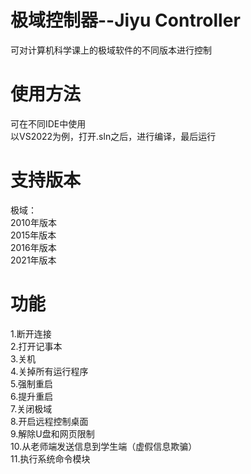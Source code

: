 # 极域控制器--Jiyu Controller
可对计算机科学课上的极域软件的不同版本进行控制
# 使用方法
可在不同IDE中使用  
以VS2022为例，打开.sln之后，进行编译，最后运行
# 支持版本
极域：  
2010年版本  
2015年版本  
2016年版本  
2021年版本  
# 功能
1.断开连接  
2.打开记事本  
3.关机  
4.关掉所有运行程序  
5.强制重启  
6.提升重启  
7.关闭极域  
8.开启远程控制桌面  
9.解除U盘和网页限制  
10.从老师端发送信息到学生端（虚假信息欺骗）  
11.执行系统命令模块
